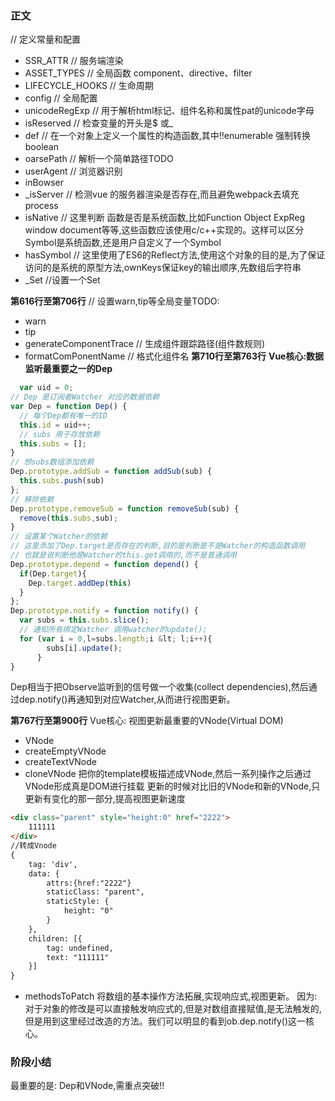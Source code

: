 ### 正文
// 定义常量和配置
  * SSR_ATTR // 服务端渲染
  * ASSET_TYPES // 全局函数 component、directive、filter
  * LIFECYCLE_HOOKS // 生命周期 
  * config // 全局配置
  * unicodeRegExp // 用于解析html标记、组件名称和属性pat的unicode字母
  * isReserved // 检查变量的开头是$ 或_
  * def // 在一个对象上定义一个属性的构造函数,其中!!enumerable 强制转换boolean
  * oarsePath // 解析一个简单路径TODO
  * userAgent // 浏览器识别
  * inBowser 
  * _isServer // 检测vue 的服务器渲染是否存在,而且避免webpack去填充process
  * isNative // 这里判断 函数是否是系统函数,比如Function Object ExpReg window document等等,这些函数应该使用c/c++实现的。这样可以区分Symbol是系统函数,还是用户自定义了一个Symbol
  * hasSymbol // 这里使用了ES6的Reflect方法,使用这个对象的目的是,为了保证访问的是系统的原型方法,ownKeys保证key的输出顺序,先数组后字符串
  * _Set //设置一个Set
  
**第616行至第706行**
// 设置warn,tip等全局变量TODO:
  * warn
  * tip
  * generateComponentTrace // 生成组件跟踪路径(组件数规则)
  * formatComPonentName // 格式化组件名
**第710行至第763行**
  **Vue核心:数据监听最重要之一的Dep**
```javascript
  var uid = 0;
// Dep 是订阅者Watcher 对应的数据依赖
var Dep = function Dep() {
  // 每个Dep都有唯一的ID
  this.id = uid++;
  // subs 用于存放依赖
  this.subs = [];
}
// 想subs数组添加依赖
Dep.prototype.addSub = function addSub(sub) {
  this.subs.push(sub)
};
// 移除依赖
Dep.prototype.removeSub = function removeSub(sub) {
  remove(this.subs,sub);
}
// 设置某个Watcher的依赖
// 这里添加了Dep.target是否存在的判断,目的是判断是不是Watcher的构造函数调用
// 也就是说判断他是Watcher的this.get调用的,而不是普通调用
Dep.prototype.depend = function depend() {
  if(Dep.target){
    Dep.target.addDep(this)
  }
};
Dep.prototype.notify = function notify() {
  var subs = this.subs.slice();
  // 通知所有绑定Watcher 调用watcher的update();
  for (var i = 0,l=subs.length;i &lt; l;i++){
        subs[i].update();
      } 
}
```
Dep相当于把Observe监听到的信号做一个收集(collect dependencies),然后通过dep.notify()再通知到对应Watcher,从而进行视图更新。

**第767行至第900行**
Vue核心: 视图更新最重要的VNode(Virtual DOM)
  * VNode
  * createEmptyVNode
  * createTextVNode
  * cloneVNode
把你的template模板描述成VNode,然后一系列操作之后通过VNode形成真是DOM进行挂载
更新的时候对比旧的VNode和新的VNode,只更新有变化的那一部分,提高视图更新速度
```html
<div class="parent" style="height:0" href="2222">
    111111
</div>
//转成Vnode
{    
    tag: 'div',    
    data: {        
        attrs:{href:"2222"}
        staticClass: "parent",        
        staticStyle: {            
            height: "0"
        }
    },    
    children: [{        
        tag: undefined,        
        text: "111111"
    }]
}
```
  * methodsToPatch
  将数组的基本操作方法拓展,实现响应式,视图更新。
  因为:对于对象的修改是可以直接触发响应式的,但是对数组直接赋值,是无法触发的,但是用到这里经过改造的方法。我们可以明显的看到ob.dep.notify()这一核心。
### 阶段小结
最重要的是: Dep和VNode,需重点突破!!

